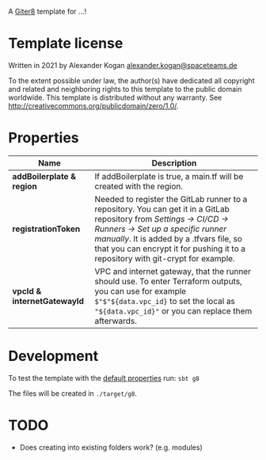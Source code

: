 A [Giter8][g8] template for ...!

# Template license
Written in 2021 by Alexander Kogan alexander.kogan@spaceteams.de

To the extent possible under law, the author(s) have dedicated all copyright and related
and neighboring rights to this template to the public domain worldwide.
This template is distributed without any warranty. See <http://creativecommons.org/publicdomain/zero/1.0/>.

[g8]: http://www.foundweekends.org/giter8/

# Properties
| Name                        | Description |
|-----------------------------|-------------|
|**addBoilerplate & region**  | If addBoilerplate is true, a main.tf will be created with the region.|
|**registrationToken**        | Needed to register the GitLab runner to a repository. You can get it in a GitLab repository from *Settings -> CI/CD -> Runners -> Set up a specific runner manually*. It is added by a .tfvars file, so that you can encrypt it for pushing it to a repository with git-crypt for example.|
|**vpcId & internetGatewayId**| VPC and internet gateway, that the runner should use. To enter Terraform outputs, you can use for example `$"$"${data.vpc_id}` to set the local as `"${data.vpc_id}"` or you can replace them afterwards.|

# Development
To test the template with the [default properties](./src/main/g8/default.properties) run: `sbt g8`

The files will be created in `./target/g8`.

# TODO
* Does creating into existing folders work? (e.g. modules)
